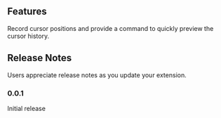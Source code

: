 ## Features

Record cursor positions and provide a command to quickly preview the cursor history.

## Release Notes

Users appreciate release notes as you update your extension.

### 0.0.1

Initial release
